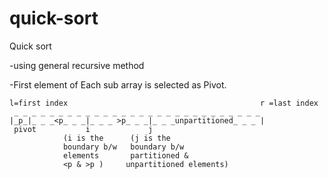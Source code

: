 # quick-sort
Quick sort 


-using general recursive method


-First element of Each sub array is selected as Pivot.

    l=first index                                           r =last index
     _ _ _ _ _ _ _ _ _ _ _ _ _ _ _ _ _ _ _ _ _ _ _ _ _ _ _ _
    |_p_|_ _ _<p_ _ _|_ _ _ >p_ _ _|_ _ _unpartitioned_ _ _ |
     pivot           i             j
                (i is the      (j is the
                boundary b/w   boundary b/w
                elements       partitioned &
                <p & >p )     unpartitioned elements)

